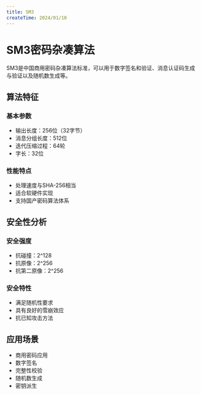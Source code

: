 ```yaml
---
title: SM3
createTime: 2024/01/10
---
```


# SM3密码杂凑算法

SM3是中国商用密码杂凑算法标准，可以用于数字签名和验证、消息认证码生成与验证以及随机数生成等。

## 算法特征

### 基本参数
- 输出长度：256位（32字节）
- 消息分组长度：512位
- 迭代压缩过程：64轮
- 字长：32位

### 性能特点
- 处理速度与SHA-256相当
- 适合软硬件实现
- 支持国产密码算法体系

## 安全性分析

### 安全强度
- 抗碰撞：2^128
- 抗原像：2^256
- 抗第二原像：2^256

### 安全特性
- 满足随机性要求
- 具有良好的雪崩效应
- 抗已知攻击方法

## 应用场景

- 商用密码应用
- 数字签名
- 完整性校验
- 随机数生成
- 密钥派生